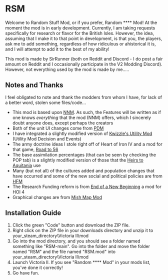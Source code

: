 # RSM

Welcome to Random Stuff Mod, or if you prefer, Random \*\*\*\* Mod! At the moment the mod is in early development. Currently, I am taking requests specifically for research or flavor for the British Isles. However, the idea, assuming that I make it to that point in development, is that you, the players, ask me to add something, regardless of how ridiculous or ahistorical it is, and I will attempt to add it to the best of my ability!

This mod is made by SirRunner (both on Reddit and Discord - I do post a fair amount on Reddit and I occasionally participate in the V2 Modding Discord). However, not everything used by the mod is made by me.....

## Notes and Thanks
I feel obligated to note and thank the modders from whom I have, for lack of a better word, stolen some files/code...
 - This mod is based upon [NNM](https://forum.paradoxplaza.com/forum/threads/hod-new-nations-mod.683896/). As such, the Features will be written as if one knows *everything* that the mod (NNM) offers, which I sincerely doubt anyone does, except perhaps the creators
 - Both of the unit UI changes come from [PDM](https://forum.paradoxplaza.com/forum/forums/pop-demand-mod.562/)
 - I have integrated a slightly modified version of [Kwizzle's Utility Mod](https://www.moddb.com/mods/kwizzles-utility-mod) (Utility Mod Decision and Events)
 - The army doctrine ideas I stole right off of Heart of Iron IV and a mod for that game, [Road to 56](https://steamcommunity.com/sharedfiles/filedetails/?id=820260968)
 - The base assimilation percentages (that can be seen by checking the POP tab) is a slightly modified version of those that the [Heirs to Aquitania](https://github.com/Savolainen5/The-Heirs-to-Aquitania) use
 - Many (but not all) of the cultures added and population changes that have occurred and some of the new social and political policies are from [HFM](https://github.com/SighPie/HFM)
 - The Research Funding reform is from [End of a New Beginning](https://github.com/team-eoanb/EoaNB/tree/master) a mod for HOI 4
 - Graphical changes are from [Mish Map Mod](https://www.moddb.com/mods/mish-mash-map-mod)

## Installation Guide
 1. Click the green "Code" button and download the ZIP file.
 2. Right click on the ZIP file in your downloads directory and unzip it to your_steam_directory\Victoria II\mod
 3. Go into the mod directory, and you should see a folder named something like "RSM-main". Go into the folder and move the folder named "RSM" and the file named "RSM.mod" into your_steam_directory\Victoria II\mod
 4. Launch Victoria II. If you see "Random \*\*\*\* Mod" in your mods list, you've done it correctly!
 5. Go have fun. 